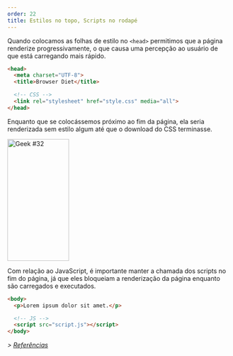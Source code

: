 ```yaml
---
order: 22
title: Estilos no topo, Scripts no rodapé
---
```


Quando colocamos as folhas de estilo no `<head>` permitimos que a página renderize progressivamente, o que causa uma percepção ao usuário de que está carregando mais rápido.

```html
<head>
  <meta charset="UTF-8">
  <title>Browser Diet</title>

  <!-- CSS -->
  <link rel="stylesheet" href="style.css" media="all">
</head>
```

Enquanto que se colocássemos próximo ao fim da página, ela seria renderizada sem estilo algum até que o download do CSS terminasse.

<div class="img-right">
  <img id="geek-32" class="icos-geek" src="http://browserdiet.com/en/assets/img/32.png" alt="Geek #32" width="139" height="275" />
</div>

Com relação ao JavaScript, é importante manter a chamada dos scripts no fim do página, já que eles bloqueiam a renderização da página enquanto são carregados e executados.

```html
<body>
  <p>Lorem ipsum dolor sit amet.</p>

  <!-- JS -->
  <script src="script.js"></script>
</body>
```

*> [Referências](https://github.com/zenorocha/browser-diet/wiki/References#wiki-styles-up-top-scripts-down-bottom)*

